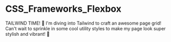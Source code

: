 # CSS_Frameworks_Flexbox
TAILWIND TIME! 🎉 I'm diving into Tailwind to craft an awesome page grid! Can't wait to sprinkle in some cool utility styles to make my page look super stylish and vibrant! 🌟
